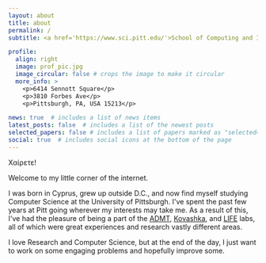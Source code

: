 ```yaml
---
layout: about
title: about
permalink: /
subtitle: <a href='https://www.sci.pitt.edu/'>School of Computing and Information</a>, <a href='https://www.pitt.edu/'>University of Pittsburgh</a>

profile:
  align: right
  image: prof_pic.jpg
  image_circular: false # crops the image to make it circular
  more_info: >
    <p>6414 Sennott Square</p>
    <p>3810 Forbes Ave</p>
    <p>Pittsburgh, PA, USA 15213</p>

news: true  # includes a list of news items
latest_posts: false  # includes a list of the newest posts
selected_papers: false # includes a list of papers marked as "selected={true}"
social: true  # includes social icons at the bottom of the page
---
```


Χαίρετε!

Welcome to my little corner of the internet.

I was born in Cyprus, grew up outside D.C., and now find myself studying Computer Science at the University of Pittsburgh. I've spent the past few years at Pitt going wherever my interests may take me. As a result of this, I've had the pleasure of being a part of the [ADMT](https://db.cs.pitt.edu/group/), [Kovashka](https://people.cs.pitt.edu/~kovashka/), and [LIFE](http://www.lifelab.pitt.edu/) labs, all of which were great experiences and research vastly different areas.

I love Research and Computer Science, but at the end of the day, I just want to work on some engaging problems and hopefully improve some.